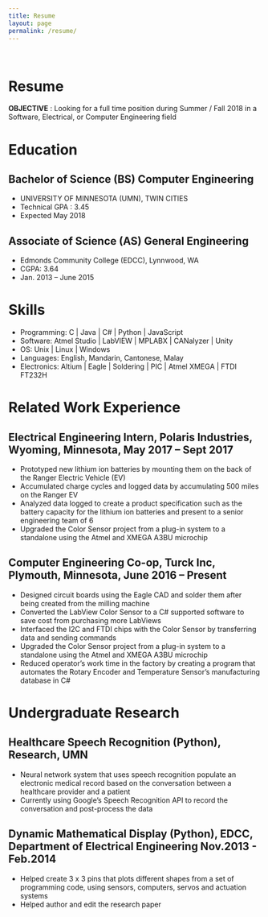 ```yaml
---
title: Resume
layout: page
permalink: /resume/
---
```


<br>
<h1>Resume</h1>

<b>OBJECTIVE</b> : Looking for a full time position during Summer / Fall 2018 in a Software, Electrical, or Computer Engineering field



<!-- Education</p>-->
<h1>Education</h1>
<h2>Bachelor of Science (BS) Computer Engineering</h2>

<ul class="umn-list">
	<li>UNIVERSITY OF MINNESOTA (UMN), TWIN CITIES</li>
	<li>Technical GPA : 3.45</li>
	<li>Expected May 2018</li>
</ul>

<h2>Associate of Science (AS) General Engineering</h2>
<ul class="edcc-list">
	<li>Edmonds Community College (EDCC), Lynnwood, WA</li>
	<li>CGPA: 3.64 </li>
	<li>Jan. 2013 – June 2015</li>
</ul>

<!-- skills -->
<h1>Skills</h1>

<ul class="skill-list">
	<li>Programming: C | Java | C# | Python | JavaScript</li>
	<li>Software: Atmel Studio | LabVIEW | MPLABX | CANalyzer | Unity</li>
	<li>OS: Unix | Linux | Windows</li>
	<li>Languages: English, Mandarin, Cantonese, Malay</li>
	<li>Electronics: Altium | Eagle | Soldering | PIC | Atmel XMEGA | FTDI FT232H</li>
</ul>

<!-- Work Experience -->
<h1>Related Work Experience</h1>


<h2>Electrical Engineering Intern, Polaris Industries, Wyoming, Minnesota,
May 2017 – Sept 2017</h2>
<ul class="work-list">
	<li>Prototyped new lithium ion batteries by mounting them on the back of the Ranger Electric Vehicle (EV)</li>
	<li>Accumulated charge cycles and logged data by accumulating 500 miles on the Ranger EV</li>
	<li>Analyzed data logged to create a product specification such as the battery capacity for the lithium ion
	      batteries and present to a senior engineering team of 6</li>
	<li>Upgraded the Color Sensor project from a plug-in system to a standalone using the Atmel and XMEGA A3BU microchip</li>
</ul>




<h2>Computer Engineering Co-op, Turck Inc, Plymouth, Minnesota,
June 2016 – Present</h2>
<ul class="work-list">
	<li>Designed circuit boards using the Eagle CAD and solder them after being created from the milling machine</li>
	<li>Converted the LabView Color Sensor to a C# supported software to save cost from purchasing more LabViews</li>
	<li>Interfaced the I2C and FTDI chips with the Color Sensor by transferring data and sending commands</li>
	<li>Upgraded the Color Sensor project from a plug-in system to a standalone using the Atmel and XMEGA A3BU microchip</li>
	<li>Reduced operator’s work time in the factory by creating a program that automates the Rotary Encoder and Temperature Sensor’s manufacturing database in C#</li>
</ul>

<!-- undergraduate research -->
<h1>Undergraduate Research</h1>

<h2>Healthcare Speech Recognition (Python), Research, UMN</h2>
<ul class="research-list">
	<li>Neural network system that uses speech recognition populate an electronic medical record based on the
			      conversation between a healthcare provider and a patient</li>
	<li>Currently using Google’s Speech Recognition API to record the conversation and post-process the data</li>
</ul>



<h2>Dynamic Mathematical Display (Python), EDCC, Department of
Electrical Engineering Nov.2013 - Feb.2014</h2>
<ul class="research-list">
	<li>Helped create 3 x 3 pins that plots different shapes from a set of programming code, using sensors, computers, servos and actuation systems</li>
	<li>Helped author and edit the research paper</li>
</ul>
